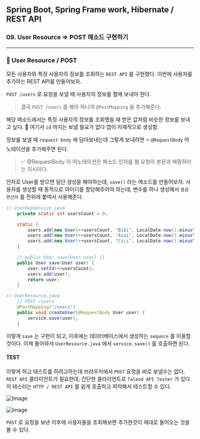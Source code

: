 ## Spring Boot, Spring Frame work, Hibernate / REST API

### 09. User Resource => POST 메소드 구현하기

---

### 📌 User Resource / POST

모든 사용자와 특정 사용자의 정보를 조회하는 `REST API` 를 구현했다.
이번에 사용자를 추가하는 REST API를 만들어보자.

`POST /users` 로 요청을 보낼 때 사용자의 정보를 함께 보내야 한다.

> 결국 `POST /users` 를 해야 하니까 `@PostMapping` 을 추가해준다.

해당 메소드에서는 특정 사용자의 정보를 조회했을 때 받은 값처럼 비슷한 정보를 보내고 싶다.
📍 여기서 `id` 까지는 보낼 필요가 없다 앱이 자체적으로 생성함.

정보를 보낼 때 `request body` 에 담아보내는데 그렇게 보내려면 ⭐️ `@RequestBody` 어노테이션을 추가해주면 된다.

> ✅ @RequestBody
> 이 어노테이션은 메소드 인자를 웹 요청의 본문과 매핑하라는 지시이다.

인자로 User를 받으면 일단 생성을 해야하는데, `save()` 라는 메소드를 만들어보자.
사용자를 생성할 때 동적으로 아이디를 할당해주어야 하는데, 변수를 하나 생성해서 `증감 연산자` 를 전위에 붙여서 사용해준다.

```java
// UserDaoService.java
	private static int usersCount = 0;

	static {
		users.add(new User(++usersCount, "Bibi", LocalDate.now().minusYears(30)));
		users.add(new User(++usersCount, "Aiai", LocalDate.now().minusYears(25)));
		users.add(new User(++usersCount, "Cici", LocalDate.now().minusYears(20)));
	}

	// public User save(User user) {}
	public User save(User user) {
		user.setId(++usersCount);
		users.add(user);
		return user;
	}

// UserResource.java
	// POST /users
	@PostMapping("/users")
	public void createUser(@RequestBody User user) {
		service.save(user);
	}
```

이렇게 `save` 는 구현이 되고, 이후에는 데이터베이스에서 생성하는 `sequnce` 를 이용할것이다.
이제 돌아와서 `UserResource.java` 에서 `service.save()` 를 호출하면 된다.

#### TEST

이렇게 하고 테스트를 하려고하는데 브라우저에서 `POST` 요청을 바로 보낼수는 없다.
`REST API` 클라이언트가 필요한데, 간단한 클라이언트로 `Talend API Tester` 가 있다.
이 테스터는 `HTTP / REST API` 를 쉽게 호출하고 파악해서 테스트할 수 있다.

![Image](https://github.com/user-attachments/assets/ecb13db4-1c76-4855-9bce-fc96d3123f76)

![Image](https://github.com/user-attachments/assets/caa7f7c2-b820-4037-b07d-d589065d5f68)

`POST` 로 요청을 보낸 이후에 사용자들을 조회해보면 추가한것이 제대로 들어오는 것을 볼 수 있다.
